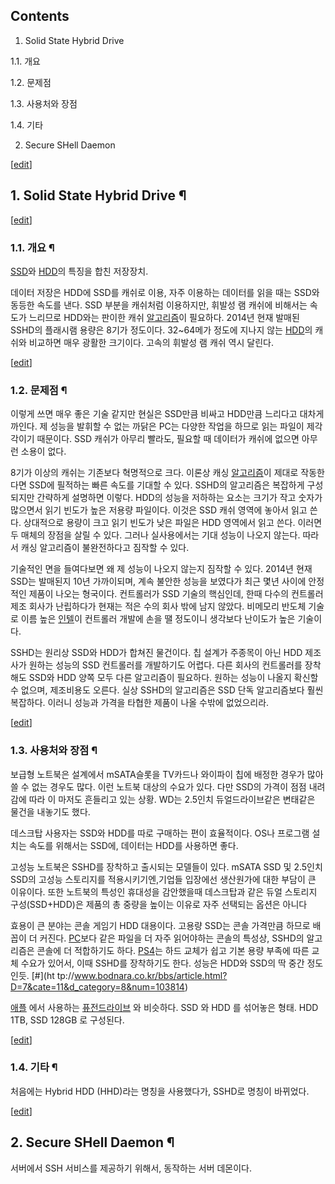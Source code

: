 ## Contents

    

1. Solid State Hybrid Drive 
    

1.1. 개요

1.2. 문제점

1.3. 사용처와 장점

1.4. 기타

2. Secure SHell Daemon 

[[edit](http://rigvedawiki.net/r1/wiki.php/SSHD?action=edit&section=1)]

## 1. Solid State Hybrid Drive ¶

[[edit](http://rigvedawiki.net/r1/wiki.php/SSHD?action=edit&section=2)]

### 1.1. 개요 ¶

[SSD](SSD.md)와 [HDD](HDD.md)의 특징을 합친 저장장치.

  

데이터 저장은 HDD에 SSD를 캐쉬로 이용, 자주 이용하는 데이터를 읽을 때는 SSD와 동등한 속도를 낸다. SSD 부분을 캐쉬처럼
이용하지만, 휘발성 램 캐쉬에 비해서는 속도가 느리므로 HDD와는 판이한 캐쉬
[알고리즘](%EC%95%8C%EA%B3%A0%EB%A6%AC%EC%A6%98.md)이 필요하다. 2014년 현재 발매된 SSHD의
플래시램 용량은 8기가 정도이다. 32~64메가 정도에 지나지 않는 [HDD](HDD.md)의 캐쉬와 비교하면 매우 광활한 크기이다.
고속의 휘발성 램 캐쉬 역시 달린다.

[[edit](http://rigvedawiki.net/r1/wiki.php/SSHD?action=edit&section=3)]

### 1.2. 문제점 ¶

이렇게 쓰면 매우 좋은 기술 같지만 현실은 SSD만큼 비싸고 HDD만큼 느리다고 대차게 까인다. 제 성능을 발휘할 수 없는 까닭은 PC는
다양한 작업을 하므로 읽는 파일이 제각각이기 때문이다. SSD 캐쉬가 아무리 빨라도, 필요할 때 데이터가 캐쉬에 없으면 아무런 소용이 없다.

  

8기가 이상의 캐쉬는 기존보다 혁명적으로 크다. 이론상 캐싱
[알고리즘](%EC%95%8C%EA%B3%A0%EB%A6%AC%EC%A6%98.md)이 제대로 작동한다면 SSD에 필적하는 빠른 속도를
기대할 수 있다. SSHD의 알고리즘은 복잡하게 구성되지만 간략하게 설명하면 이렇다. HDD의 성능을 저하하는 요소는 크기가 작고 숫자가
많으면서 읽기 빈도가 높은 저용량 파일이다. 이것은 SSD 캐쉬 영역에 놓아서 읽고 쓴다. 상대적으로 용량이 크고 읽기 빈도가 낮은 파일은
HDD 영역에서 읽고 쓴다. 이러면 두 매체의 장점을 살릴 수 있다. 그러나 실사용에서는 기대 성능이 나오지 않는다. 따라서 캐싱 알고리즘이
불완전하다고 짐작할 수 있다.

  

기술적인 면을 들여다보면 왜 제 성능이 나오지 않는지 짐작할 수 있다. 2014년 현재 SSD는 발매된지 10년 가까이되며, 계속 불안한
성능을 보였다가 최근 몇년 사이에 안정적인 제품이 나오는 형국이다. 컨트롤러가 SSD 기술의 핵심인데, 한때 다수의 컨트롤러 제조 회사가
난립하다가 현재는 적은 수의 회사 밖에 남지 않았다. 비메모리 반도체 기술로 이름 높은
[인텔](%EC%9D%B8%ED%85%94.md)이 컨트롤러 개발에 손을 땔 정도이니 생각보다 난이도가 높은 기술이다.

  

SSHD는 원리상 SSD와 HDD가 합쳐진 물건이다. 칩 설계가 주종목이 아닌 HDD 제조사가 원하는 성능의 SSD 컨트롤러를 개발하기도
어렵다. 다른 회사의 컨트롤러를 장착해도 SSD와 HDD 양쪽 모두 다른 알고리즘이 필요하다. 원하는 성능이 나올지 확신할 수 없으며,
제조비용도 오른다. 실상 SSHD의 알고리즘은 SSD 단독 알고리즘보다 훨씬 복잡하다. 이러니 성능과 가격을 타협한 제품이 나올 수밖에
없었으리라.  

[[edit](http://rigvedawiki.net/r1/wiki.php/SSHD?action=edit&section=4)]

### 1.3. 사용처와 장점 ¶

보급형 노트북은 설계에서 mSATA슬롯을 TV카드나 와이파이 칩에 배정한 경우가 많아 쓸 수 없는 경우도 많다. 이런 노트북 대상의 수요가
있다. 다만 SSD의 가격이 점점 내려감에 따라 이 마저도 흔들리고 있는 상황. WD는 2.5인치 듀얼드라이브같은 변태같은 물건을 내놓기도
했다.

  

데스크탑 사용자는 SSD와 HDD를 따로 구매하는 편이 효율적이다. OS나 프로그램 설치는 속도를 위해서는 SSD에, 데이터는 HDD를
사용하면 좋다.

  

고성능 노트북은 SSHD를 장착하고 출시되는 모델들이 있다. mSATA SSD 및 2.5인치 SSD의 고성능 스토리지를 적용시키기엔,기업들
입장에선 생산원가에 대한 부담이 큰 이유이다. 또한 노트북의 특성인 휴대성을 감안했을때 데스크탑과 같은 듀얼 스토리지 구성(SSD+HDD)은
제품의 총 중량을 높이는 이유로 자주 선택되는 옵션은 아니다

  

효용이 큰 분야는 콘솔 게임기 HDD 대용이다. 고용량 SSD는 콘솔 가격만큼 하므로 배꼽이 더 커진다. [PC](PC.md)보다 같은
파일을 더 자주 읽어야하는 콘솔의 특성상, SSHD의 알고리즘은 콘솔에 더 적합하기도 하다. [PS4](PS4.md)는 하드 교체가
쉽고 기본 용량 부족에 따른 교체 수요가 있어서, 이때 SSHD를 장착하기도 한다. 성능은 HDD와 SSD의 딱 중간 정도인듯. [#](ht
tp://www.bodnara.co.kr/bbs/article.html?D=7&cate=11&d_category=8&num=103814)

  

[애플](%EC%95%A0%ED%94%8C%28%EA%B8%B0%EC%97%85%29.md) 에서 사용하는 [퓨전드라이브](%ED%93%A8%EC%A0%84%20%EB%93%9C%EB%9D%BC%EC%9D%B4%EB%B8%8C.md) 와 비슷하다.
SSD 와 HDD 를 섞어놓은 형태. HDD 1TB, SSD 128GB 로 구성된다.

[[edit](http://rigvedawiki.net/r1/wiki.php/SSHD?action=edit&section=5)]

### 1.4. 기타 ¶

처음에는 Hybrid HDD (HHD)라는 명칭을 사용했다가, SSHD로 명칭이 바뀌었다.

  

[[edit](http://rigvedawiki.net/r1/wiki.php/SSHD?action=edit&section=6)]

## 2. Secure SHell Daemon ¶

  

서버에서 SSH 서비스를 제공하기 위해서, 동작하는 서버 데몬이다.

